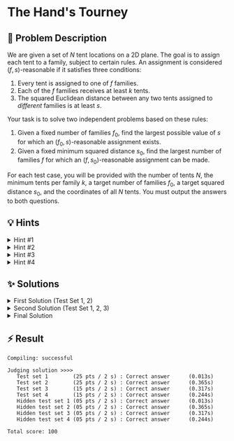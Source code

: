 # The Hand's Tourney

## 📝 Problem Description

We are given a set of $N$ tent locations on a 2D plane. The goal is to assign each tent to a family, subject to certain rules. An assignment is considered $(f, s)$-reasonable if it satisfies three conditions:
1. Every tent is assigned to one of $f$ families.
2. Each of the $f$ families receives at least $k$ tents.
3. The squared Euclidean distance between any two tents assigned to *different* families is at least $s$.

Your task is to solve two independent problems based on these rules:
1. Given a fixed number of families $f_0$, find the largest possible value of $s$ for which an $(f_0, s)$-reasonable assignment exists.
2. Given a fixed minimum squared distance $s_0$, find the largest number of families $f$ for which an $(f, s_0)$-reasonable assignment can be made.

For each test case, you will be provided with the number of tents $N$, the minimum tents per family $k$, a target number of families $f_0$, a target squared distance $s_0$, and the coordinates of all $N$ tents. You must output the answers to both questions.

## 💡 Hints

<details>
<summary>Hint #1</summary>
The problem revolves around distances between tents. A brute-force approach of checking all pairs of tents would be too slow given the potential number of tents. How can we efficiently find the pairs of tents that are closest to each other? Considering the geometric arrangement of the tent locations is key.
</details>

<details>
<summary>Hint #2</summary>
The core constraint states that if two tents are "too close" (i.e., their squared distance is less than $s$), they *must* belong to the same family. This suggests that we can think of tents as being forced into groups. This grouping has a transitive property: if tent A must be with tent B, and tent B must be with tent C, then all three must belong to the same family. This is the definition of a connected component.
</details>

<details>
<summary>Hint #3</summary>
Consider the relationships between tents in increasing order of distance. If we process pairs of tents from closest to farthest, we can dynamically merge groups. A Union-Find data structure is perfectly suited for managing these dynamic sets and tracking which tents must belong to the same family.
</details>

<details>
<summary>Hint #4</summary>
For the general case where a family requires $k > 1$ tents, simply counting the number of groups (components) is not enough. You also need to know the *size* of each group (i.e., how many tents it contains). The problem then becomes: given a collection of components of various sizes, how can we combine them to form the maximum number of valid families, where each family requires at least $k$ tents? This is a combinatorial counting problem on the component sizes.
</details>

## ✨ Solutions

<details>
<summary>First Solution (Test Set 1, 2)</summary>

### Approach

For the first two test sets, we have two simplifying assumptions: each family requires at least one tent ($k=1$), and for the first question, the number of families is equal to the number of tents ($f_0 = n$).

The problem's focus on distances between points, especially nearest neighbors, suggests that a geometric structure like a **Delaunay Triangulation** is highly effective. The Delaunay triangulation of a set of points has the property that the closest pair of points will always form an edge in the triangulation. This allows us to avoid checking all $O(n^2)$ pairs and instead focus only on the $O(n)$ edges of the triangulation.

#### Answering Question 1 (Find max $s$ for $f_0=n$ families)

With the assumptions $k=1$ and $f_0=n$, every family must be assigned exactly one tent. An assignment is $(n, s)$-reasonable if the distance between any two tents (which now belong to different families) is at least $s$. We want to find the largest possible $s$. This is determined by the two closest tents. If their squared distance is $d_{min}$, then any $s \le d_{min}$ is valid. The maximum possible value for $s$ is therefore precisely $d_{min}$.

To find this, we can compute the Delaunay triangulation of all tent locations, find the length of every edge, and the smallest of these squared lengths is our answer.

#### Answering Question 2 (Find max $f$ for a given $s_0$)

Here, we are given a minimum squared distance $s_0$ and must find the maximum number of families we can accommodate. The condition states that any two tents with a squared distance less than $s_0$ *must* belong to the same family.

This naturally defines a grouping: all tents that are forced to be together form a single component. A family can then be formed from the tents of such a component. Since $k=1$, each component can house one family. Therefore, the maximum number of families is simply the number of components.

To find this, we can use a **Union-Find** data structure.
1. Initialize a Union-Find structure with $n$ sets, one for each tent. The number of families is initially $n$.
2. Construct the Delaunay triangulation and extract all its edges.
3. Iterate through the edges. If an edge has a squared length less than $s_0$, it connects two tents that must be in the same family. We `union` the sets containing these two tents. If they were not already in the same set, we decrement our count of families (components).
4. After processing all edges shorter than $s_0$, the final count of disjoint sets is the maximum number of families $f$.

For efficiency, it's best to sort the edges by length first. Then, for Question 2, we process edges until their length is $\ge s_0$. For Question 1, the answer is simply the length of the first edge in the sorted list.

### C++ Code

```cpp
#include <iostream> 
#include <vector>
#include <iomanip>
#include <algorithm>
#include <tuple>

#include <boost/pending/disjoint_sets.hpp>

#include <CGAL/Exact_predicates_inexact_constructions_kernel.h>
#include <CGAL/Delaunay_triangulation_2.h>
#include <CGAL/Triangulation_vertex_base_with_info_2.h>
#include <CGAL/Triangulation_face_base_2.h>

// CGAL type definitions
typedef CGAL::Exact_predicates_inexact_constructions_kernel K;
typedef std::size_t                                         Index;
typedef CGAL::Triangulation_vertex_base_with_info_2<Index,K>Vb;
typedef CGAL::Triangulation_face_base_2<K>                  Fb;
typedef CGAL::Triangulation_data_structure_2<Vb,Fb>         Tds;
typedef CGAL::Delaunay_triangulation_2<K,Tds>               Delaunay;
typedef K::Point_2                                          Point;
typedef std::pair<Point,Index>                              IPoint;
typedef std::tuple<Index,Index,K::FT>                       Edge;
typedef std::vector<Edge>                                   EdgeV;

void solve() {
  long n, k, f_0;
  double s_0_double;
  std::cin >> n >> k >> f_0 >> s_0_double;
  K::FT s_0(s_0_double);

  std::vector<IPoint> tents;
  tents.reserve(n);
  for(int i = 0; i < n; ++i) {
    int x, y; std::cin >> x >> y;
    tents.emplace_back(Point(x, y), i);
  }
  
  // Construct Delaunay triangulation
  Delaunay t;
  t.insert(tents.begin(), tents.end());
  
  // Extract all finite edges and their squared lengths
  EdgeV edges;
  edges.reserve(3*n);
  for (auto e = t.finite_edges_begin(); e != t.finite_edges_end(); ++e) {
    Index i1 = e->first->vertex((e->second+1)%3)->info();
    Index i2 = e->first->vertex((e->second+2)%3)->info();
    edges.emplace_back(i1, i2, t.segment(e).squared_length());
  }

  // Sort edges by increasing squared length
  std::sort(edges.begin(), edges.end(), [](const Edge& e1, const Edge& e2) {
    return std::get<2>(e1) < std::get<2>(e2);
  });
  
  // Question 1: Max s for f_0=n families (Test Sets 1&2)
  // The answer is the shortest edge length in the triangulation.
  long max_s = CGAL::to_double(std::get<2>(edges[0]));
  
  // Question 2: Max f for a given s_0
  boost::disjoint_sets_with_storage<> uf(n);
  long num_families = n;
  for (const auto& edge : edges) {
    if (std::get<2>(edge) >= s_0) {
      break; // All subsequent edges are also too long
    }
    
    Index u = std::get<0>(edge);
    Index v = std::get<1>(edge);
    if (uf.find_set(u) != uf.find_set(v)) {
      uf.link(u, v);
      num_families--;
    }
  }

  std::cout << max_s << " " << num_families << std::endl;
}

int main() {
  std::ios_base::sync_with_stdio(false);
  std::cout << std::fixed << std::setprecision(0);
  int t; std::cin >> t;
  while(t--) {
    solve();
  }
  return 0;
}
```
</details>

<details>
<summary>Second Solution (Test Set 1, 2, 3)</summary>

### Approach

In this version, the assumption $f_0=n$ is dropped, but we still have $k=1$. This primarily affects the first question. The logic for the second question remains unchanged.

#### Answering Question 1 (Find max $s$ for $f_0$ families)

We need to find the largest squared distance $s$ such that we can form at least $f_0$ families. Since $k=1$, one family corresponds to one component of tents. Thus, we need to find the largest $s$ that results in at least $f_0$ components.

There is a clear monotonic relationship: as $s$ increases, more tent pairs are forced into the same component, which *decreases* (or keeps equal) the total number of components. We are looking for the "breaking point".

We can find this by simulating the process of increasing $s$:
1.  Start with $n$ components, one for each tent. This corresponds to $s=0$.
2.  Process the edges of the Delaunay triangulation, sorted by increasing length. Each edge represents a merge event.
3.  For each edge, we `union` the components of its endpoints. Every time we merge two different components, the total number of components decreases by one.
4.  We are looking for the largest $s$ that allows for $\ge f_0$ components. This is equivalent to finding the smallest $s$ that results in *fewer than* $f_0$ components. The length of the edge that causes the number of components to drop from $f_0$ to $f_0-1$ is our answer. Any distance just below this value would have kept the components separate, allowing for $f_0$ families.

#### Answering Question 2 (Find max $f$ for a given $s_0$)

This part is identical to the previous solution. We build components by merging all tents connected by edges shorter than $s_0$ and count the final number of components.

### C++ Code
```cpp
#include <iostream> 
#include <vector>
#include <iomanip>
#include <algorithm>
#include <tuple>

#include <boost/pending/disjoint_sets.hpp>

#include <CGAL/Exact_predicates_inexact_constructions_kernel.h>
#include <CGAL/Delaunay_triangulation_2.h>
#include <CGAL/Triangulation_vertex_base_with_info_2.h>
#include <CGAL/Triangulation_face_base_2.h>

// CGAL type definitions
typedef CGAL::Exact_predicates_inexact_constructions_kernel K;
typedef std::size_t                                         Index;
typedef CGAL::Triangulation_vertex_base_with_info_2<Index,K>Vb;
typedef CGAL::Triangulation_face_base_2<K>                  Fb;
typedef CGAL::Triangulation_data_structure_2<Vb,Fb>         Tds;
typedef CGAL::Delaunay_triangulation_2<K,Tds>               Delaunay;
typedef K::Point_2                                          Point;
typedef std::pair<Point,Index>                              IPoint;
typedef std::tuple<Index,Index,K::FT>                       Edge;
typedef std::vector<Edge>                                   EdgeV;

void solve() {
  long n, k, f_0;
  double s_0_double;
  std::cin >> n >> k >> f_0 >> s_0_double;
  K::FT s_0(s_0_double);

  std::vector<IPoint> tents;
  tents.reserve(n);
  for(int i = 0; i < n; ++i) {
    int x, y; std::cin >> x >> y;
    tents.emplace_back(Point(x, y), i);
  }
  
  Delaunay t;
  t.insert(tents.begin(), tents.end());
  
  EdgeV edges;
  edges.reserve(3*n);
  for (auto e = t.finite_edges_begin(); e != t.finite_edges_end(); ++e) {
    Index i1 = e->first->vertex((e->second+1)%3)->info();
    Index i2 = e->first->vertex((e->second+2)%3)->info();
    edges.emplace_back(i1, i2, t.segment(e).squared_length());
  }

  std::sort(edges.begin(), edges.end(), [](const Edge& e1, const Edge& e2) {
    return std::get<2>(e1) < std::get<2>(e2);
  });
  
  // Question 1: Max s for f_0 families
  boost::disjoint_sets_with_storage<> uf_f(n);
  long num_components_f = n;
  K::FT max_s_val;
  for (const auto& edge : edges) {
    if (num_components_f < f_0) break; // Already found the edge
    
    Index u = std::get<0>(edge);
    Index v = std::get<1>(edge);
    if (uf_f.find_set(u) != uf_f.find_set(v)) {
      if (num_components_f == f_0) {
        max_s_val = std::get<2>(edge);
      }
      uf_f.link(u, v);
      num_components_f--;
    }
  }
  // If we never dropped below f_0, any distance is possible (theoretically infinite)
  // But practically, limited by max coord values. The problem constraints imply this won't be an issue.
  // If f_0 > n, no solution exists. If f_0 <= n and the loop finishes, num_components_f >= f_0.
  // The problem statement ensures f_0 >= 2, k*f_0 <= n.
  // If the loop finishes without setting max_s_val (e.g., if f0 is 1), max_s would be very large. 
  // However, we can simply say if the loop finishes, any distance worked.
  // For this problem, we'll always find a transition point.
  
  // Question 2: Max f for a given s_0
  boost::disjoint_sets_with_storage<> uf_s(n);
  long num_families_s = n;
  for (const auto& edge : edges) {
    if (std::get<2>(edge) >= s_0) break;
    
    Index u = std::get<0>(edge);
    Index v = std::get<1>(edge);
    if (uf_s.find_set(u) != uf_s.find_set(v)) {
      uf_s.link(u, v);
      num_families_s--;
    }
  }

  std::cout << (long)CGAL::to_double(max_s_val) << " " << num_families_s << std::endl;
}

int main() {
  std::ios_base::sync_with_stdio(false);
  std::cout << std::fixed << std::setprecision(0);
  int t; std::cin >> t;
  while(t--) {
    solve();
  }
  return 0;
}
```
</details>

<details>
<summary>Final Solution</summary>

### Approach

The final version of the problem removes all simplifying assumptions, specifically allowing $k > 1$. This means a family requires multiple tents. The core framework of using a Delaunay triangulation and processing sorted edges remains, but how we count the number of possible families changes significantly.

We must now track not only the number of components but also their **sizes** (the number of tents in each). When we merge two components of size $c_1$ and $c_2$, we create a new component of size $c_1 + c_2$. To avoid dealing with arbitrarily large component sizes, we can cap the tracked size at $k$, since any component with $k$ or more tents can satisfy the requirement for one family on its own, and any additional tents within it are "bonus".

Let's define a function `max_num_families(component_counts, k)` that takes a list of how many components of each size (from 1 to $k$) exist and calculates the maximum number of families we can form.

#### The `max_num_families` subproblem

Given counts of components of sizes 1, 2, ..., $k$, how many families of size $k$ can we form? This is a combinatorial packing problem. A greedy strategy works well here. For example, with $k=4$:
1.  Any component of size 4 or more (capped at 4) directly forms one family.
2.  We can combine smaller components. It's often best to combine the largest available components first. For example, pair a size-3 component with a size-1 component.
3.  Next, pair two size-2 components.
4.  Handle leftovers greedily. For example, a leftover size-2 component could be combined with two size-1 components.
5.  Finally, group any remaining size-1 components in sets of 4.

The provided code implements such a greedy strategy for $k=1, 2, 3, 4$.

#### Answering Question 1 (Find max $s$ for $f_0$ families)

1.  Initialize a Union-Find structure where each tent is in its own component of size 1. Also, maintain a count of components for each size (e.g., an array `comp_of_size` where `comp_of_size[1] = n`).
2.  Calculate the initial number of families possible using `max_num_families`. If it's already less than $f_0$, no solution is possible (though problem constraints prevent this).
3.  Iterate through the sorted edges of the Delaunay triangulation. For each edge:
    a. Find the components and their sizes for the two endpoints.
    b. If they are in different components, merge them. Update the `comp_of_size` array: decrement the counts for the old sizes and increment the count for the new combined size (capped at $k$).
    c. After the merge, calculate the new maximum number of families.
    d. If this number drops below $f_0$, the length of the current edge is our answer $s$. This is the smallest distance that makes it impossible to form $f_0$ families.

#### Answering Question 2 (Find max $f$ for a given $s_0$)

1.  This is a simplified version of the above. First, build the final component configuration for the given distance $s_0$.
2.  Initialize Union-Find and size counts as before.
3.  Iterate through all sorted edges with length strictly less than $s_0$. For each such edge, merge the components and update their sizes, just as in Question 1.
4.  After processing all relevant edges, we have the final distribution of component sizes.
5.  Call `max_num_families` one last time on this final configuration to get the answer $f$.

### C++ Code
```cpp
#include <iostream>
#include <vector>
#include <iomanip>
#include <algorithm>
#include <tuple>
#include <cmath>

#include <boost/pending/disjoint_sets.hpp>

#include <CGAL/Exact_predicates_inexact_constructions_kernel.h>
#include <CGAL/Delaunay_triangulation_2.h>
#include <CGAL/Triangulation_vertex_base_with_info_2.h>
#include <CGAL/Triangulation_face_base_2.h>

typedef CGAL::Exact_predicates_inexact_constructions_kernel K;
typedef std::size_t                                         Index;
typedef CGAL::Triangulation_vertex_base_with_info_2<Index,K>Vb;
typedef CGAL::Triangulation_face_base_2<K>                  Fb;
typedef CGAL::Triangulation_data_structure_2<Vb,Fb>         Tds;
typedef CGAL::Delaunay_triangulation_2<K,Tds>               Delaunay;
typedef std::tuple<Index,Index,K::FT>                       Edge;
typedef std::vector<Edge>                                   EdgeV;

// Calculates max families of size k given counts of components of smaller sizes.
int max_num_families(std::vector<int>& comp_of_size, int k) {
    if (k == 1) return comp_of_size[1];

    int num_families = comp_of_size[k];
    if (k == 2) {
        num_families += comp_of_size[1] / 2;
    } else if (k == 3) {
        int match_two_one = std::min(comp_of_size[2], comp_of_size[1]);
        num_families += match_two_one;
        int rem2 = comp_of_size[2] - match_two_one;
        int rem1 = comp_of_size[1] - match_two_one;
        num_families += rem2 / 2 + rem1 / 3;
    } else if (k == 4) {
        int match_three_one = std::min(comp_of_size[3], comp_of_size[1]);
        num_families += match_three_one;
        int rem3 = comp_of_size[3] - match_three_one;
        int rem1 = comp_of_size[1] - match_three_one;
        
        num_families += comp_of_size[2] / 2;
        int rem2 = comp_of_size[2] % 2;

        int rem_pairs = rem3 + rem2;
        num_families += rem_pairs / 2;
        int rem_single_pairs = rem_pairs % 2;
        
        rem1 += rem_single_pairs * 2;
        num_families += rem1 / 4;
    }
    return num_families;
}

void solve() {
    long n;
    int k, f0;
    double s0_double;
    std::cin >> n >> k >> f0 >> s0_double;
    K::FT s0(s0_double);

    std::vector<std::pair<K::Point_2, Index>> points;
    points.reserve(n);
    for (Index i = 0; i < n; ++i) {
        int x, y;
        std::cin >> x >> y;
        points.emplace_back(K::Point_2(x, y), i);
    }

    Delaunay t;
    t.insert(points.begin(), points.end());
    EdgeV edges;
    edges.reserve(3 * n);
    for (auto e = t.finite_edges_begin(); e != t.finite_edges_end(); ++e) {
        Index i1 = e->first->vertex((e->second + 1) % 3)->info();
        Index i2 = e->first->vertex((e->second + 2) % 3)->info();
        edges.emplace_back(i1, i2, t.segment(e).squared_length());
    }
    std::sort(edges.begin(), edges.end(),
        [](const Edge& e1, const Edge& e2) {
            return std::get<2>(e1) < std::get<2>(e2);
        });

    // Question 1: Find max s for f0 families
    boost::disjoint_sets_with_storage<> uf1(n);
    std::vector<int> num_tents1(n, 1);
    std::vector<int> comp_of_size1(k + 1, 0);
    if (k >= 1) comp_of_size1[1] = n;
    
    K::FT max_s = 0;
    if (max_num_families(comp_of_size1, k) >= f0) {
        for (const auto& e : edges) {
            Index u_root = uf1.find_set(std::get<0>(e));
            Index v_root = uf1.find_set(std::get<1>(e));
            if (u_root != v_root) {
                int size1 = num_tents1[u_root];
                int size2 = num_tents1[v_root];
                
                if (k >= 1) { // Guard against k=0
                    comp_of_size1[size1]--;
                    comp_of_size1[size2]--;
                }

                uf1.link(u_root, v_root);
                Index new_root = uf1.find_set(u_root);
                int new_size = std::min((long)k, (long)size1 + size2);
                num_tents1[new_root] = new_size;
                if (k >= 1) comp_of_size1[new_size]++;

                if (max_num_families(comp_of_size1, k) < f0) {
                    max_s = std::get<2>(e);
                    break;
                }
            }
        }
    }


    // Question 2: Find max f for distance s0
    boost::disjoint_sets_with_storage<> uf2(n);
    std::vector<int> num_tents2(n, 1);
    std::vector<int> comp_of_size2(k + 1, 0);
    if (k >= 1) comp_of_size2[1] = n;

    for (const auto& e : edges) {
        if (std::get<2>(e) >= s0) break;
        
        Index u_root = uf2.find_set(std::get<0>(e));
        Index v_root = uf2.find_set(std::get<1>(e));
        if (u_root != v_root) {
            int size1 = num_tents2[u_root];
            int size2 = num_tents2[v_root];
            
            if (k >= 1) {
                comp_of_size2[size1]--;
                comp_of_size2[size2]--;
            }

            uf2.link(u_root, v_root);
            Index new_root = uf2.find_set(u_root);
            int new_size = std::min((long)k, (long)size1 + size2);
            num_tents2[new_root] = new_size;
            if (k >= 1) comp_of_size2[new_size]++;
        }
    }
    
    int max_f = max_num_families(comp_of_size2, k);
    std::cout << (long)CGAL::to_double(max_s) << " " << max_f << std::endl;
}

int main() {
    std::ios_base::sync_with_stdio(false);
    std::cout << std::fixed << std::setprecision(0);
    int t;
    std::cin >> t;
    while (t--) testcase();
    return 0;
}
```
</details>

## ⚡ Result

```plaintext
Compiling: successful

Judging solution >>>>
   Test set 1        (25 pts / 2 s) : Correct answer      (0.013s)
   Test set 2        (25 pts / 2 s) : Correct answer      (0.365s)
   Test set 3        (15 pts / 2 s) : Correct answer      (0.317s)
   Test set 4        (15 pts / 2 s) : Correct answer      (0.244s)
   Hidden test set 1 (05 pts / 2 s) : Correct answer      (0.013s)
   Hidden test set 2 (05 pts / 2 s) : Correct answer      (0.365s)
   Hidden test set 3 (05 pts / 2 s) : Correct answer      (0.317s)
   Hidden test set 4 (05 pts / 2 s) : Correct answer      (0.244s)

Total score: 100
```